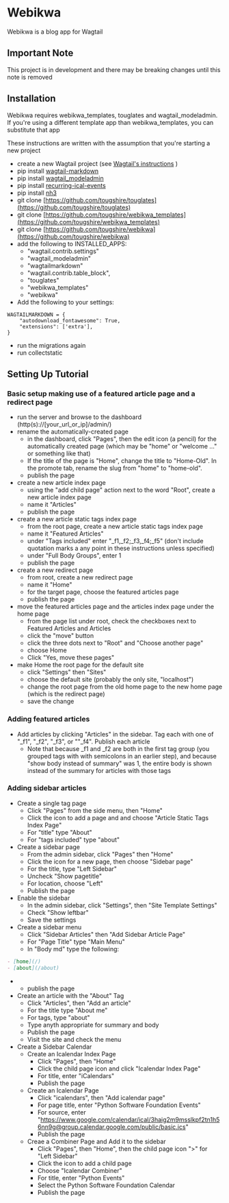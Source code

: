 # Webikwa

Webikwa is a blog app for Wagtail

## Important Note

This project is in development and there may be breaking changes until this note is removed

## Installation

Webikwa requires webikwa_templates, touglates and wagtail_modeladmin. If you're using a different template app than webikwa_templates, you can substitute that app

These instructions are written with the assumption that you're starting a new project

- create a new Wagtail project (see [Wagtail's instructions](https://docs.wagtail.org/en/v6.2.1/getting_started/) )
- pip install [wagtail-markdown](https://pypi.org/project/wagtail-markdown/)
- pip install [wagtail_modeladmin](https://pypi.org/project/wagtail-modeladmin/)
- pip install [recurring-ical-events](https://pypi.org/project/recurring-ical-events/)
- pip install [nh3](https://pypi.org/project/nh3/)
- git clone [https://github.com/tougshire/touglates](https://github.com/tougshire/touglates)
- git clone [https://github.com/tougshire/webikwa_templates](https://github.com/tougshire/webikwa_templates)
- git clone [https://github.com/tougshire/webikwa](https://github.com/tougshire/webikwa)
- add the following to INSTALLED_APPS:
  - "wagtail.contrib.settings"
  - "wagtail_modeladmin"
  - "wagtailmarkdown"
  - "wagtail.contrib.table_block",
  - "touglates"
  - "webikwa_templates"
  - "webikwa"
- Add the following to your settings:

```
WAGTAILMARKDOWN = {
    "autodownload_fontawesome": True,
    "extensions": ['extra'],
}
```

- run the migrations again
- run collectstatic

## Setting Up Tutorial

### Basic setup making use of a featured article page and a redirect page

- run the server and browse to the dashboard (http(s)://[your_url_or_ip]/admin/)
- rename the automatically-created page
  - in the dashboard, click "Pages", then the edit icon (a pencil) for the automatically created page (which may be "home" or "welcome ..." or something like that)
  - If the title of the page is "Home", change the title to "Home-Old".
    In the promote tab, rename the slug from "home" to "home-old".
  - publish the page
- create a new article index page
  - using the "add child page" action next to the word "Root", create a new article index page
  - name it "Articles"
  - publish the page
- create a new article static tags index page
  - from the root page, create a new article static tags index page
  - name it "Featured Articles"
  - under "Tags included" enter "\_f1,\_f2;\_f3,\_f4;\_f5" (don't include quotation marks a any point in these instructions unless specified)
  - under "Full Body Groups", enter 1
  - publish the page
- create a new redirect page
  - from root, create a new redirect page
  - name it "Home"
  - for the target page, choose the featured articles page
  - publish the page
- move the featured articles page and the articles index page under the home page
  - from the page list under root, check the checkboxes next to Featured Articles and Articles
  - click the "move" button
  - click the three dots next to "Root" and "Choose another page"
  - choose Home
  - Click "Yes, move these pages"
- make Home the root page for the default site
  - click "Settings" then "Sites"
  - choose the default site (probably the only site, "localhost")
  - change the root page from the old home page to the new home page (which is the redirect page)
  - save the change

### Adding featured articles

- Add articles by clicking "Articles" in the sidebar. Tag each with one of "\_f1", "\_f2", "\_f3", or ""\_f4". Publish each article
  - Note that because \_f1 and \_f2 are both in the first tag group (you grouped tags with with semicolons in an earlier step), and because "show body instead of summary" was 1, the entire body is shown instead of the summary for articles with those tags

### Adding sidebar articles

- Create a single tag page
  - Click "Pages" from the side menu, then "Home"
  - Click the icon to add a page and and choose "Article Static Tags Index Page"
  - For "title" type "About"
  - For "tags included" type "about"
- Create a sidebar page
  - From the admin sidebar, click "Pages" then "Home"
  - Click the icon for a new page, then choose "Sidebar page"
  - For the title, type "Left Sidebar"
  - Uncheck "Show pagetitle"
  - For location, choose "Left"
  - Publish the page
- Enable the sidebar
  - In the admin sidebar, click "Settings", then "Site Template Settings"
  - Check "Show leftbar"
  - Save the settings
- Create a sidebar menu
  - Click "Sidebar Articles" then "Add Sidebar Article Page"
  - For "Page Title" type "Main Menu"
  - In "Body md" type the following:

```markdown
- [home](/)
- [about](/about)
```

- - publish the page
- Create an article with the "About" Tag
  - Click "Articles", then "Add an article"
  - For the title type "About me"
  - For tags, type "about"
  - Type anyth appropriate for summary and body
  - Publish the page
  - Visit the site and check the menu
- Create a Sidebar Calendar
  - Create an Icalendar Index Page
    - Click "Pages", then "Home"
    - Click the child page icon and click "Icalendar Index Page"
    - For title, enter "iCalendars"
    - Publish the page
  - Create an Icalendar Page
    - Click "icalendars", then "Add icalendar page" 
    - For page title, enter "Python Software Foundation Events"
    - For source, enter "https://www.google.com/calendar/ical/3haig2m9msslkpf2tn1h56nn9g@group.calendar.google.com/public/basic.ics"
    - Publish the page
  - Creae a Combiner Page and Add it to the sidebar
    - Click "Pages", then "Home", then the child page icon ">" for "Left Sidebar"
    - Click the icon to add a child page
    - Choose "Icalendar Combiner"
    - For title, enter "Python Events"
    - Select the Python Software Foundation Calendar
    - Publish the page

